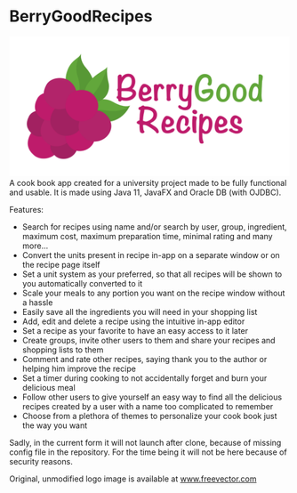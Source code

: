 # BerryGoodRecipes
![Screenshot](documentation/logo.png)
A cook book app created for a university project made to be fully functional and usable.
It is made using Java 11, JavaFX and Oracle DB (with OJDBC).

Features:
* Search for recipes using name and/or search by user, group, ingredient, maximum cost, maximum preparation time, minimal rating and many more...
* Convert the units present in recipe in-app on a separate window or on the recipe page itself
* Set a unit system as your preferred, so that all recipes will be shown to you automatically converted to it
* Scale your meals to any portion you want on the recipe window without a hassle
* Easily save all the ingredients you will need in your shopping list
* Add, edit and delete a recipe using the intuitive in-app editor
* Set a recipe as your favorite to have an easy access to it later
* Create groups, invite other users to them and share your recipes and shopping lists to them
* Comment and rate other recipes, saying thank you to the author or helping him improve the recipe
* Set a timer during cooking to not accidentally forget and burn your delicious meal
* Follow other users to give yourself an easy way to find all the delicious recipes created by a user with a name too complicated to remember
* Choose from a plethora of themes to personalize your cook book just the way you want

Sadly, in the current form it will not launch after clone, because of missing config file in the repository. For the time being it will not be here because of security reasons.

Original, unmodified logo image is available at www.freevector.com
